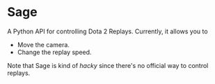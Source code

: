 Sage
====

A Python API for controlling Dota 2 Replays. Currently, it allows you to

* Move the camera.
* Change the replay speed.

Note that Sage is kind of *hacky* since there's no official way to control replays.
